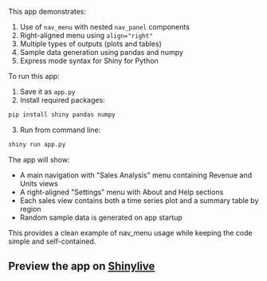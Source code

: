 This app demonstrates:

1. Use of `nav_menu` with nested `nav_panel` components
2. Right-aligned menu using `align="right"`
3. Multiple types of outputs (plots and tables)
4. Sample data generation using pandas and numpy
5. Express mode syntax for Shiny for Python

To run this app:

1. Save it as `app.py`
2. Install required packages:
```bash
pip install shiny pandas numpy
```
3. Run from command line:
```bash
shiny run app.py
```

The app will show:
- A main navigation with "Sales Analysis" menu containing Revenue and Units views
- A right-aligned "Settings" menu with About and Help sections
- Each sales view contains both a time series plot and a summary table by region
- Random sample data is generated on app startup

This provides a clean example of nav_menu usage while keeping the code simple and self-contained.
## Preview the app on [Shinylive](https://shinylive.io/py/app/#h=0&code=NobwRAdghgtgpmAXAAjFADugdOgnmAGlQGMB7CAFzkqVQEsZ1SAnC5dKCAEygGdk+7LgB0IDJq2QQAro1wD+EdKIBmzUjGS8AFnQjzxLNszhRiFOgDc4q9Zp17cWOAA90J3v0OS96aRSJpOiITbjhmUVEAYmQAZVh0ABs4ZB4KKGQAc2pwqAtyUV4oZN4AfTSMgF4hLAARPKgAMWZYOAAKEFFkbuQAcjS4XpR0LiwB0paIbLbedNZK3oAmAAZFgGYAWmWARi3t3qJqLgWV9Y3txY21-aI1OABHBdregEoCLp7ek2sZQZQlLCTLgaLAQFgwYptbbLGFEFbLIhrABsAFY3h9ur1pGIKLwhlJsECQUC9BQ2iiEchthTEaj0RAen0TJk6OR8QCiTAsMRtKQ6MR2sBegA5IzaA59WKkfzioi9ACifAoEt6AHU4LNegBdWlo0QAXxekQgMVicDYHGyyFI6HyEF4oiCOCg2VKNtxbQsFGSlWEYHiJWQ9R0ACNSFBmCJCMgVHREokoCGfQAVZjSOBGiDRZAAYRMeRS0EsdEyeVZDIA7nQKNpkPAZKIqzXkE6i7xzaV0HHEm0XogMcgm7XW1BLKV69I2n6AxrkABBaCJXC8OgOsB9geMoctuig0edzhwHt+gBKcB+6b9G4ZjNv3QAAqEuOEcIlSBRN3fUnAVMhvtR007N8yWvL8wL-c1pGYBkihKcoGlfd82hcBYBglXAFn-X4JVjTIVwALzgSooUpJEXkzcCek-O9HyOF8KlKNRWmo29n1-LDAPSJN2lAyjbxMCgoJg4oNXg9IsEydRpHQENcDaL44BZNkXiFDjBi1LAXUyNohXgTgVV4WRtReQFpW4NpFgor8WO3Ecxw4CAjynMAAFUcTXXjKNosJmEQj8b0otiW3coCkM8vjugEoStBEsoKj85DUILdCFmxas8VuEsCKIkiiDIqzKJYxlvOfXyGKY+Aip6IK0txUouOSXt+wCiKIME6CYrg+LJOlGS5IUpSIFeIVarxDStJ03o9KGuVDJgYzTOxLgLIK5AB1s3ci3HADnLNCgLCmNciGKEsIF9MBmBLbQP3XZqwI2vd7MPY8wDnMN-CvO6+KdCFmAAa2BCsIGcv1QZasCokh+d3rYGtVyDPhtDDCMRHBr9k10Lx+AyFdGGSb8YHIWYWjta1fy2idkD0OJdH0GMWGQAAFXAa3ILAqu6DnkAxlIKi0Xkgap-hOSXLIchJuAuE62c+b0YhEmkLg9EyL7KIAKgRuN5DUrmNbc9KtFIRJUYijWz0G4pkBDfMAdIIGudBsArxYmzq2HTb9wcpy-QACSPZRbq5n6I1toGQadp20bvSGYj9xJ0DiOBzHLLnk1IFt22QOH+B4UNw0jVXwO2LBc0Sfk-utBlehnfgF2KZdV16LP0+LOAK2lnOGi5xYS5zXlSEzkNzQrOBqGQM8LxSBn9dxZBW4rB0o9vNYS8VHk57oNv+bt-gw2bDILHgLRwk3-gknfARuC0WRfvkBqbCXxlHavMB9SIcBoHgWgLoeIITHrXEWAKAuAoNGMAZBKDUFASgSOEIKDn29HQEMogZByFEA5XOxoIqvy1EAA)
